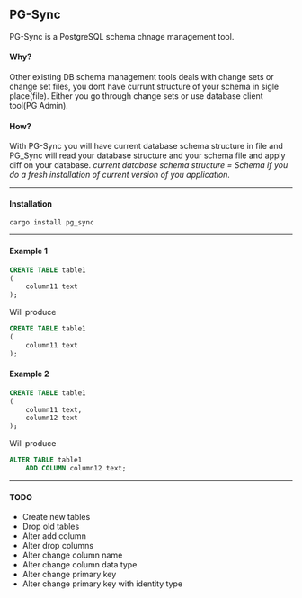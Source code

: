 ## PG-Sync

PG-Sync is a PostgreSQL schema chnage management tool.

#### Why?

Other existing DB schema management tools deals with change sets or change set files, you dont have currunt structure of
your schema in sigle place(file). Either you go through change sets or use database client tool(PG Admin).

#### How?

With PG-Sync you will have current database schema structure in file and PG_Sync will read your database structure and
your schema file and apply diff on your database.
*current database schema structure = Schema if you do a fresh installation of current version of you application.*

------------

#### Installation

`cargo install pg_sync
`

------------

#### Example 1

```sql
CREATE TABLE table1
(
    column11 text
);
```

Will produce

```sql
CREATE TABLE table1
(
    column11 text
);
```

#### Example 2

```sql
CREATE TABLE table1
(
    column11 text,
    column12 text
);
```

Will produce

```sql
ALTER TABLE table1
    ADD COLUMN column12 text;
```

------------

#### TODO

- Create new tables
- Drop old tables
- Alter add column
- Alter drop columns
- Alter change column name
- Alter change column data type
- Alter change primary key
- Alter change primary key with identity type



